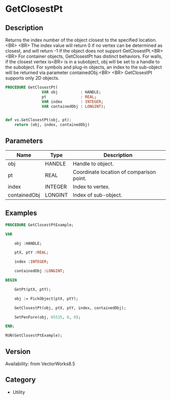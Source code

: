 # GetClosestPt

## Description
Returns the index number of the object closest to the specified location.  &lt;BR&gt;
&lt;BR&gt;
The index value will return 0 if no vertex can be determined as closest, and will return -1 if the object does not support GetClosestPt.&lt;BR&gt;
&lt;BR&gt;
For container objects, GetClosestPt has distinct behaviors. For walls, if the closest vertex is&lt;BR&gt;
is in a subobject, obj will be set to a handle to the subobject. For symbols and plug-in objects, an index to the sub-object will be returned via parameter containedObj.&lt;BR&gt;
&lt;BR&gt;
GetClosestPt supports only 2D objects.

```pascal
PROCEDURE GetClosestPt(
				VAR obj          : HANDLE;
				pt               : REAL;
				VAR index        : INTEGER;
				VAR containedObj : LONGINT);
```

```python

def vs.GetClosestPt(obj, pt):
    return (obj, index, containedObj)
```

## Parameters
|Name|Type|Description|
|---|---|---|
|obj|HANDLE|Handle to object.|
|pt|REAL|Coordinate location of comparison point.|
|index|INTEGER|Index to vertex.|
|containedObj|LONGINT|Index of sub-object.|

## Examples
```pascal
PROCEDURE GetClosestPtExample;

VAR

	obj :HANDLE; 

	ptX, ptY :REAL; 

	index :INTEGER; 

	containedObj :LONGINT;

BEGIN

	GetPt(ptX, ptY);

	obj := PickObject(ptX, ptY);

	GetClosestPt(obj, ptX, ptY, index, containedObj);

	SetPenFore(obj, 65535, 0, 0);

END;

RUN(GetClosestPtExample);
```

## Version
Availability: from VectorWorks8.5
## Category
* Utility

